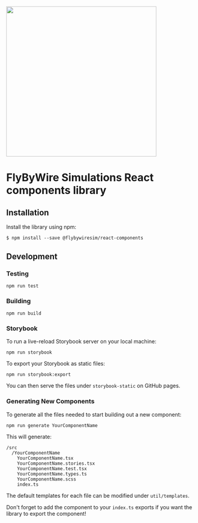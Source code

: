 # <img src="https://raw.githubusercontent.com/flybywiresim/fbw-branding/master/svg/FBW-Logo.svg" placeholder="FlyByWire" width="400"/>
# FlyByWire Simulations React components library

## Installation

Install the library using npm:

    $ npm install --save @flybywiresim/react-components

## Development

### Testing

```
npm run test
```

### Building

```
npm run build
```

### Storybook

To run a live-reload Storybook server on your local machine:

```
npm run storybook
```

To export your Storybook as static files:

```
npm run storybook:export
```

You can then serve the files under `storybook-static` on GitHub pages.

### Generating New Components

To generate all the files needed to start building out a new component:

```
npm run generate YourComponentName
```

This will generate:

```
/src
  /YourComponentName
    YourComponentName.tsx
    YourComponentName.stories.tsx
    YourComponentName.test.tsx
    YourComponentName.types.ts
    YourComponentName.scss
    index.ts
```

The default templates for each file can be modified under `util/templates`.

Don't forget to add the component to your `index.ts` exports if you want the library to export the component!

